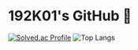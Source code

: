 # 192K01's GitHub 👋
[![Solved.ac Profile](http://mazassumnida.wtf/api/v2/generate_badge?boj=ava9797)](https://solved.ac/ava9797)
![Top Langs](https://github-readme-stats.vercel.app/api/top-langs/?username=192K01&layout=compact&theme=onedark&repo=all)

<!--
**192K01/192K01** is a ✨ _special_ ✨ repository because its `README.md` (this file) appears on your GitHub profile.

Here are some ideas to get you started:

- 🔭 I’m currently working on ...
- 🌱 I’m currently learning ...
- 👯 I’m looking to collaborate on ...
- 🤔 I’m looking for help with ...
- 💬 Ask me about ...
- 📫 How to reach me: ...
- 😄 Pronouns: ...
- ⚡ Fun fact: ...
-->
